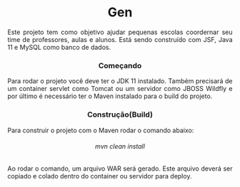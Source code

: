 
<h1 align="center"> Gen </h1>

<p align="justify"> Este projeto tem como objetivo ajudar pequenas escolas coordernar seu time de professores, aulas e alunos. Está sendo construído com JSF, Java 11 e MySQL como banco de dados.  </p>

<h3 align="center"> Começando </h3>

<p align="justify"> Para rodar o projeto você deve ter o JDK 11 instalado. Também precisará de um container servlet como Tomcat ou um servidor como JBOSS Wildfly e por último é necessário ter o Maven instalado para o build do projeto.</p>

<h3 align="center"> Construção(Build) </h3>

<p align="justify">Para construir o projeto com o Maven rodar o comando abaixo: </p>
<h6 align="center">mvn clean install</h6>

<p align="justify">Ao rodar o comando, um arquivo WAR será gerado. Este arquivo deverá ser copiado e colado dentro do container ou servidor para deploy. </p>
